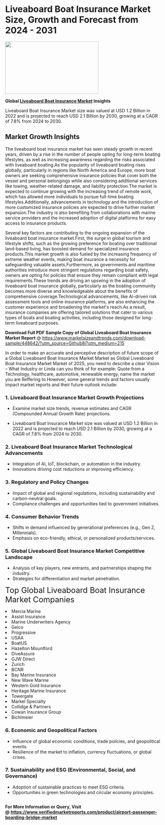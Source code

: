 <H1>Liveaboard Boat Insurance Market Size, Growth and Forecast from 2024 - 2031</H1><img class="aligncenter size-medium wp-image-584254" src="https://thirdeyenews.in/wp-content/uploads/2024/09/Global-Market-Research-300x168.jpeg" alt="" width="300" height="168" /><p><strong>Global&nbsp;<a href="https://www.marketsizeandtrends.com/download-sample/448642/?utm_source=Github8j?utm_medium=215">Liveaboard Boat Insurance Market</a> Insights</strong></p><p>Liveaboard Boat Insurance Market size was valued at USD 1.2 Billion in 2022 and is projected to reach USD 2.1 Billion by 2030, growing at a CAGR of 7.8% from 2024 to 2030.</p><p><h2>Market Growth Insights</h2> <p>The liveaboard boat insurance market has seen steady growth in recent years, driven by a rise in the number of people opting for long-term boating lifestyles, as well as increasing awareness regarding the risks associated with liveaboard boating.As the popularity of liveaboard boating rises globally, particularly in regions like North America and Europe, more boat owners are seeking comprehensive insurance policies that cover both the vessel and personal belongings while also considering additional services like towing, weather-related damage, and liability protection.The market is expected to continue growing with the increasing trend of remote work, which has allowed more individuals to pursue full-time boating lifestyles.Additionally, advancements in technology and the introduction of more customized insurance policies are expected to drive further market expansion.The industry is also benefiting from collaborations with marine service providers and the increased adoption of digital platforms for easy access to insurance products.</p> <p>Several key factors are contributing to the ongoing expansion of the liveaboard boat insurance market.First, the surge in global tourism and lifestyle shifts, such as the growing preference for boating over traditional land-based living, has boosted demand for specialized insurance products.This market growth is also fueled by the increasing frequency of extreme weather events, making boat insurance a necessity for safeguarding valuable assets.Furthermore, as governments and maritime authorities introduce more stringent regulations regarding boat safety, owners are opting for policies that ensure they remain compliant with legal requirements.These trends are driving an upswing in the adoption of liveaboard boat insurance globally, particularly as the boating community becomes more diverse and knowledgeable about the benefits of comprehensive coverage.Technological advancements, like AI-driven risk assessment tools and online insurance platforms, are also enhancing the customer experience and broadening the market's reach.As a result, insurance companies are offering tailored solutions that cater to various types of boats and boating activities, including those designed for long-term liveaboard purposes.</p> <p><span class=""><strong>Download Full PDF Sample Copy of Global Liveaboard Boat Insurance Market Report</strong> @ <a href="https://www.marketsizeandtrends.com/download-sample/448642/?utm_source=Github8j?utm_medium=215" target="_blank">https://www.marketsizeandtrends.com/download-sample/448642/?utm_source=Github8j?utm_medium=215</a></span></p><p>In order to make an accurate and perceptive description of future scope of a Global&nbsp;Liveaboard Boat Insurance Market Market as Global&nbsp;Liveaboard Boat Insurance Market Market of 2025, you need to describe a clear Vision &ndash; What Industry or Linda can you think of for example: Quote from a Technology, healthcare, automotive, renewable energy, name the market you are Reffering to.However, some general trends and factors usually impact market reports and their future outlook include:</p><h3>1.&nbsp;<strong>Liveaboard Boat Insurance Market Growth Projections</strong></h3><ul><li>Examine market size trends, revenue estimates and CAGR (Compounded Annual Growth Rate) projections.</li><li><p>Liveaboard Boat Insurance Market size was valued at USD 1.2 Billion in 2022 and is projected to reach USD 2.1 Billion by 2030, growing at a CAGR of 7.8% from 2024 to 2030.</p></li></ul><h3>2.&nbsp;<strong>Liveaboard Boat Insurance Market Technological Advancements</strong></h3><ul><li>Integration of AI, IoT, blockchain, or automation in the industry.</li><li>Innovations driving cost reductions or improving efficiency.</li></ul><h3>3.&nbsp;<strong>Regulatory and Policy Changes</strong></h3><ul><li>Impact of global and regional regulations, including sustainability and carbon-neutral goals.</li><li>Compliance challenges and opportunities tied to government initiatives.</li></ul><h3>4.&nbsp;<strong>Consumer Behavior Trends</strong></h3><ul><li>Shifts in demand influenced by generational preferences (e.g., Gen Z, Millennials).</li><li>Emphasis on eco-friendly, ethical, or personalized products/services.</li></ul><h3>5.&nbsp;<strong>Global Liveaboard Boat Insurance Market Competitive Landscape</strong></h3><ul><li>Analysis of key players, new entrants, and partnerships shaping the industry.</li><li>Strategies for differentiation and market penetration.</li></ul><p data-pm-slice="1 1 []"><span style="color: inherit; font-family: inherit; font-size: 25px;">Top Global Liveaboard Boat Insurance Market Companies</span></p><div class="" data-test-id=""><p><li>Mercia Marine</li><li> Assist Insurance</li><li> Marine Underwriters Agency</li><li> Geico</li><li> Progressive</li><li> USAA</li><li> BoatUS</li><li> Hazelton Mountford</li><li> DiveAssure</li><li> GJW Direct</li><li> Zurich</li><li> BCNR</li><li> Bay Marine Insurance</li><li> New Wave Marine</li><li> Western Gold Insurance</li><li> Heritage Marine Insurance</li><li> Towergate</li><li> Markel Specialty</li><li> Collidge & Partners</li><li> Cowan Insurance Group</li><li> Bichlmeier</li></p></div><h3>6.&nbsp;<strong>Economic and Geopolitical Factors</strong></h3><ul><li>Influence of global economic conditions, trade policies, and geopolitical events.</li><li>Resilience of the market to inflation, currency fluctuations, or global crises.</li></ul><h3>7.&nbsp;<strong>Sustainability and ESG (Environmental, Social, and Governance)</strong></h3><ul><li>Adoption of sustainable practices to meet ESG criteria.</li><li>Opportunities in green technologies and circular economy principles.</li></ul><h2><strong style="font-size: 14px;">For More Information or Query, Visit @&nbsp;</strong><a style="background-color: #ffffff; font-size: 14px;" href="https://www.marketsizeandtrends.com/report/liveaboard-boat-insurance-market/" target="_blank">https://www.verifiedmarketreports.com/product/airport-passenger-boarding-bridge-market</a></h2>